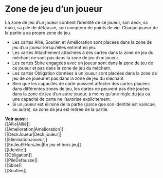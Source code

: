 # Zone de jeu d’un joueur
La zone de jeu d’un joueur contient l’identité de ce joueur, son deck, sa main, sa pile de défausse, son compteur de points de vie. Chaque joueur de la partie a sa propre zone de jeu.  

- Les cartes Allié, Soutien et Amélioration sont placées dans la zone de jeu d’un joueur lorsqu’elles entrent en jeu.
- Les cartes Attachement attachées à des cartes dans la zone de jeu du méchant ne sont pas dans la zone de jeu d’un joueur.
- Les cartes Sbire engagées avec un joueur sont dans la zone de jeu de ce joueur et pas dans la zone de jeu du méchant.
- Les cartes Obligation données à un joueur sont placées dans la zone de jeu de ce joueur et pas dans la zone de jeu du méchant.
- Bien que les capacités de carte puissent affecter des cartes placées dans différentes zones de jeu, les cartes ne peuvent pas être jouées dans la zone de jeu d’un autre joueur, à moins qu’une règle du jeu ou une capacité de carte ne l’autorise explicitement.
- Si un joueur est éliminé de la partie (parce que son identité est vaincue, ou autre), sa zone de jeu est retirée de la partie. 

**Voir aussi :**  
[[Allie|Allié]]  
[[Amelioration|Amélioration]]  
[[DeckJoueur|Deck joueur]]  
[[EliminationJoueur]]  
[[EnJeuEtHorsJeu|En jeu et hors jeu]]  
[[Identite]]  
[[Obligation]]  
[[PileDefausse]]  
[[Sbire]]  
[[Soutien]]